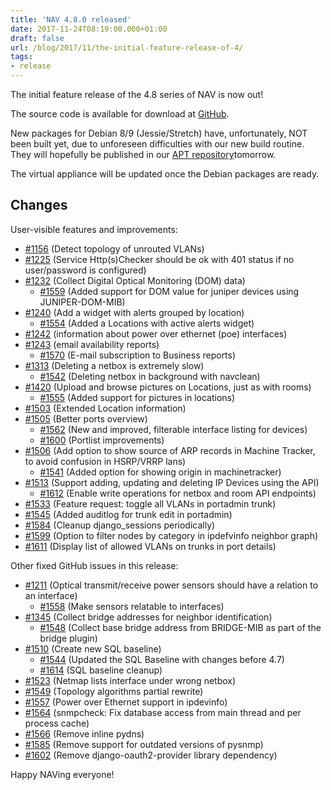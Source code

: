 ```yaml
---
title: 'NAV 4.8.0 released'
date: 2017-11-24T08:19:00.000+01:00
draft: false
url: /blog/2017/11/the-initial-feature-release-of-4/
tags:
- release
---
```


The initial feature release of the 4.8 series of NAV is now out!

The source code is available for download at [GitHub](https://github.com/UNINETT/nav/releases).

New packages for Debian 8/9 (Jessie/Stretch) have, unfortunately, NOT been built yet, due to unforeseen difficulties with our new build routine. They will hopefully be published in our [APT repository](https://nav.uninett.no/install-instructions/#debian)tomorrow.

The virtual appliance will be updated once the Debian packages are ready.

## Changes

User-visible features and improvements:

*   [#1156](https://github.com/UNINETT/nav/issues/1156/) (Detect topology of unrouted VLANs)
*   [#1225](https://github.com/UNINETT/nav/issues/1225/) (Service Http(s)Checker should be ok with 401 status if no user/password is configured)
*   [#1232](https://github.com/UNINETT/nav/issues/1232/) (Collect Digital Optical Monitoring (DOM) data)
    *   [#1559](https://github.com/UNINETT/nav/issues/1559/) (Added support for DOM value for juniper devices using JUNIPER-DOM-MIB)
*   [#1240](https://github.com/UNINETT/nav/issues/1240/) (Add a widget with alerts grouped by location)
    *   [#1554](https://github.com/UNINETT/nav/issues/1554/) (Added a Locations with active alerts widget)
*   [#1242](https://github.com/UNINETT/nav/issues/1242/) (information about power over ethernet (poe) interfaces)
*   [#1243](https://github.com/UNINETT/nav/issues/1243/) (email availability reports)
    *   [#1570](https://github.com/UNINETT/nav/issues/1570/) (E-mail subscription to Business reports)
*   [#1313](https://github.com/UNINETT/nav/issues/1313/) (Deleting a netbox is extremely slow)
    *   [#1542](https://github.com/UNINETT/nav/issues/1542/) (Deleting netbox in background with navclean)
*   [#1420](https://github.com/UNINETT/nav/issues/1420/) (Upload and browse pictures on Locations, just as with rooms)
    *   [#1555](https://github.com/UNINETT/nav/issues/1555/) (Added support for pictures in locations)
*   [#1503](https://github.com/UNINETT/nav/issues/1503/) (Extended Location information)
*   [#1505](https://github.com/UNINETT/nav/issues/1505/) (Better ports overview)
    *   [#1562](https://github.com/UNINETT/nav/issues/1562/) (New and improved, filterable interface listing for devices)
    *   [#1600](https://github.com/UNINETT/nav/issues/1600/) (Portlist improvements)
*   [#1506](https://github.com/UNINETT/nav/issues/1506/) (Add option to show source of ARP records in Machine Tracker, to avoid confusion in HSRP/VRRP lans)
    *   [#1541](https://github.com/UNINETT/nav/issues/1541/) (Added option for showing origin in machinetracker)
*   [#1513](https://github.com/UNINETT/nav/issues/1513/) (Support adding, updating and deleting IP Devices using the API)
    *   [#1612](https://github.com/UNINETT/nav/issues/1612/) (Enable write operations for netbox and room API endpoints)
*   [#1533](https://github.com/UNINETT/nav/issues/1533/) (Feature request: toggle all VLANs in portadmin trunk)
*   [#1545](https://github.com/UNINETT/nav/issues/1545/) (Added auditlog for trunk edit in portadmin)
*   [#1584](https://github.com/UNINETT/nav/issues/1584/) (Cleanup django\_sessions periodically)
*   [#1599](https://github.com/UNINETT/nav/issues/1599/) (Option to filter nodes by category in ipdefvinfo neighbor graph)
*   [#1611](https://github.com/UNINETT/nav/issues/1611/) (Display list of allowed VLANs on trunks in port details)

Other fixed GitHub issues in this release:

*   [#1211](https://github.com/UNINETT/nav/issues/1211/) (Optical transmit/receive power sensors should have a relation to an interface)
    *   [#1558](https://github.com/UNINETT/nav/issues/1558/) (Make sensors relatable to interfaces)
*   [#1345](https://github.com/UNINETT/nav/issues/1345/) (Collect bridge addresses for neighbor identification)
    *   [#1548](https://github.com/UNINETT/nav/issues/1548/) (Collect base bridge address from BRIDGE-MIB as part of the bridge plugin)
*   [#1510](https://github.com/UNINETT/nav/issues/1510/) (Create new SQL baseline)
    *   [#1544](https://github.com/UNINETT/nav/issues/1544/) (Updated the SQL Baseline with changes before 4.7)
    *   [#1614](https://github.com/UNINETT/nav/issues/1614/) (SQL baseline cleanup)
*   [#1523](https://github.com/UNINETT/nav/issues/1523/) (Netmap lists interface under wrong netbox)
*   [#1549](https://github.com/UNINETT/nav/issues/1549/) (Topology algorithms partial rewrite)
*   [#1557](https://github.com/UNINETT/nav/issues/1557/) (Power over Ethernet support in ipdevinfo)
*   [#1564](https://github.com/UNINETT/nav/issues/1564/) (snmpcheck: Fix database access from main thread and per process cache)
*   [#1566](https://github.com/UNINETT/nav/issues/1566/) (Remove inline pydns)
*   [#1585](https://github.com/UNINETT/nav/issues/1585/) (Remove support for outdated versions of pysnmp)
*   [#1602](https://github.com/UNINETT/nav/issues/1602/) (Remove django-oauth2-provider library dependency)

Happy NAVing everyone!
